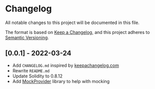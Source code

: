 # Changelog

All notable changes to this project will be documented in this file.

The format is based on [Keep a Changelog](https://keepachangelog.com/en/1.0.0/),
and this project adheres to [Semantic Versioning](https://semver.org/spec/v2.0.0.html).

## [0.0.1] - 2022-03-24

- Add `CHANGELOG.md` inspired by [keepachangelog.com](https://keepachangelog.com/en/1.0.0/)
- Rewrite `README.md`
- Update Solidity to 0.8.12
- Add [MockProvider](https://github.com/cleanunicorn/mockprovider) library to help with mocking